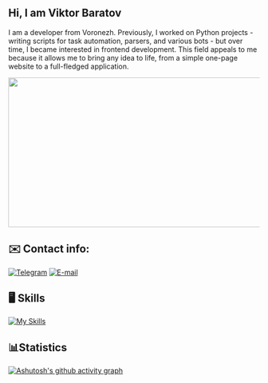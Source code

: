 ## Hi, I am Viktor Baratov
I am a developer from Voronezh. Previously, I worked on Python projects - writing scripts for task automation, parsers, and various bots - but over time, I became interested in frontend development. This field appeals to me because it allows me to bring any idea to life, from a simple one-page website to a full-fledged application.

<div align="center">
  <img src="https://media4.giphy.com/media/v1.Y2lkPTc5MGI3NjExMDBiY3hmMzc3Nm9heXE2eG5xZGVwanV3Y2FraThkbTRkb2JiaGdhYiZlcD12MV9pbnRlcm5hbF9naWZfYnlfaWQmY3Q9Zw/p4NLw3I4U0idi/giphy.gif" width="600" height="300"/>
</div>

## ✉️ Contact info:
[![Telegram](https://img.shields.io/badge/Telegram-348FEB?style=for-the-badge&logo=telegram&logoColor=FFFFFF)]([https://t.me/FeleRoy])
[![E-mail](https://img.shields.io/badge/email-348FEB?style=for-the-badge&logo=gmail&logoColor=FFFFFF)](mailto:vitya.baratov@gmail.com)

## 🖥 Skills
[![My Skills](https://skillicons.dev/icons?i=react,js,ts,html,css,tailwind,cypress,jest,webpack,git,docker,vscode&theme=dark&perline=6)](https://skillicons.dev)


## 📊Statistics
[![Ashutosh's github activity graph](https://github-readme-activity-graph.vercel.app/graph?username=FeleRoy&theme=react)](https://github.com/ashutosh00710/github-readme-activity-graph)
